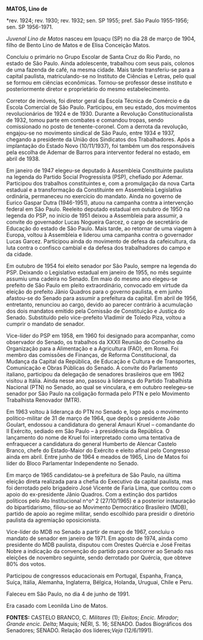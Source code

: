**MATOS, Lino de**

\*rev. 1924; rev. 1930; rev. 1932; sen. SP 1955; pref. São Paulo
1955-1956; sen. SP 1956-1971.

*Juvenal Lino de Matos* nasceu em Ipuaçu (SP) no dia 28 de março de
1904, filho de Bento Lino de Matos e de Elisa Conceição Matos.

Concluiu o primário no Grupo Escolar de Santa Cruz do Rio Pardo, no
estado de São Paulo. Ainda adolescente, trabalhou com seus pais, colonos
de uma fazenda de café, na mesma cidade. Mais tarde transferiu-se para a
capital paulista, matriculando-se no Instituto de Ciências e Letras,
pelo qual se formou em ciências econômicas. Tornou-se professor desse
instituto e posteriormente diretor e proprietário do mesmo
estabelecimento.

Corretor de imóveis, foi diretor geral da Escola Técnica de Comércio e
da Escola Comercial de São Paulo. Participou, em seu estado, dos
movimentos revolucionários de 1924 e de 1930. Durante a Revolução
Constitucionalista de 1932, tomou parte em combates e comandou tropas,
sendo comissionado no posto de tenente-coronel. Com a derrota da
revolução, engajou-se no movimento sindical de São Paulo, entre 1934 e
1937, chegando a presidente da União dos Sindicatos dos Trabalhadores.
Após a implantação do Estado Novo (10/11/1937), foi também um dos
responsáveis pela escolha de Ademar de Barros para interventor federal
no estado, em abril de 1938.

Em janeiro de 1947 elegeu-se deputado à Assembleia Constituinte paulista
na legenda do Partido Social Progressista (PSP), chefiado por Ademar.
Participou dos trabalhos constituintes e, com a promulgação da nova
Carta estadual e a transformação da Constituinte em Assembleia
Legislativa ordinária, permaneceu no exercício do mandato. Ainda no
governo de Eurico Gaspar Dutra (1946-1951), atuou na campanha contra a
intervenção federal em São Paulo. Reeleito deputado estadual em outubro
de 1950 na legenda do PSP, no início de 1951 deixou a Assembleia para
assumir, a convite do governador Lucas Nogueira Garcez, o cargo de
secretário de Educação do estado de São Paulo. Mais tarde, ao retornar
de uma viagem à Europa, voltou à Assembleia e liderou uma campanha
contra o governador Lucas Garcez. Participou ainda do movimento de
defesa da cafeicultura, da luta contra o confisco cambial e da defesa
dos trabalhadores do campo e da cidade.

Em outubro de 1954 foi eleito senador por São Paulo, sempre na legenda
do PSP. Deixando o Legislativo estadual em janeiro de 1955, no mês
seguinte assumiu uma cadeira no Senado. Em maio do mesmo ano elegeu-se
prefeito de São Paulo em pleito extraordinário, convocado em virtude da
eleição do prefeito Jânio Quadros para o governo paulista, e em junho
afastou-se do Senado para assumir a prefeitura da capital. Em abril de
1956, entretanto, renunciou ao cargo, devido ao parecer contrário à
acumulação dos dois mandatos emitido pela Comissão de Constituição e
Justiça do Senado. Substituído pelo vice-prefeito Vladimir de Toledo
Piza, voltou a cumprir o mandato de senador.

Vice-líder do PSP em 1958, em 1960 foi designado para acompanhar, como
observador do Senado, os trabalhos da XXXII Reunião do Conselho da
Organização para a Alimentação e a Agricultura (FAO), em Roma. Foi
membro das comissões de Finanças, de Reforma Constitucional, da Mudança
da Capital da República, de Educação e Cultura e de Transportes,
Comunicação e Obras Públicas do Senado. A convite do Parlamento
italiano, participou da delegação de senadores brasileiros que em 1962
visitou a Itália. Ainda nesse ano, passou à liderança do Partido
Trabalhista Nacional (PTN) no Senado, ao qual se vinculara, e em outubro
reelegeu-se senador por São Paulo na coligação formada pelo PTN e pelo
Movimento Trabalhista Renovador (MTR).

Em 1963 voltou à liderança do PTN no Senado e, logo após o movimento
político-militar de 31 de março de 1964, que depôs o presidente João
Goulart, endossou a candidatura do general Amauri Kruel – comandante do
II Exército, sediado em São Paulo – à presidência da República. O
lançamento do nome de Kruel foi interpretado como uma tentativa de
enfraquecer a candidatura do general Humberto de Alencar Castelo Branco,
chefe do Estado-Maior do Exército e eleito afinal pelo Congresso ainda
em abril. Entre junho de 1964 e meados de 1965, Lino de Matos foi líder
do Bloco Parlamentar Independente no Senado.

Em março de 1965 candidatou-se à prefeitura de São Paulo, na última
eleição direta realizada para a chefia do Executivo da capital paulista,
mas foi derrotado pelo brigadeiro José Vicente de Faria Lima, que contou
com o apoio do ex-presidente Jânio Quadros. Com a extinção dos partidos
políticos pelo Ato Institucional n^o^ 2 (27/10/1965) e a posterior
instauração do bipartidarismo, filiou-se ao Movimento Democrático
Brasileiro (MDB), partido de apoio ao regime militar, sendo escolhido
para presidir o diretório paulista da agremiação oposicionista.

Vice-líder do MDB no Senado a partir de março de 1967, concluiu o
mandato de senador em janeiro de 1971. Em agosto de 1974, ainda como
presidente do MDB paulista, disputou com Orestes Quércia e José Freitas
Nobre a indicação da convenção do partido para concorrer ao Senado nas
eleições de novembro seguinte, sendo derrotado por Quércia, que obteve
80% dos votos.

Participou de congressos educacionais em Portugal, Espanha, França,
Suíça, Itália, Alemanha, Inglaterra, Bélgica, Holanda, Uruguai, Chile e
Peru.

Faleceu em São Paulo, no dia 4 de junho de 1991.

Era casado com Leonilda Lino de Matos.

**FONTES:** CASTELO BRANCO, C. *Militares* (1); *Eleitos*; *Encic.
Mirador*; *Grande encic. Delta*; Maquis; NÉRI, S. 16; SENADO. Dados
Biográficos dos Senadores; SENADO. Relação dos líderes;*Veja*
(12/6/1991).
